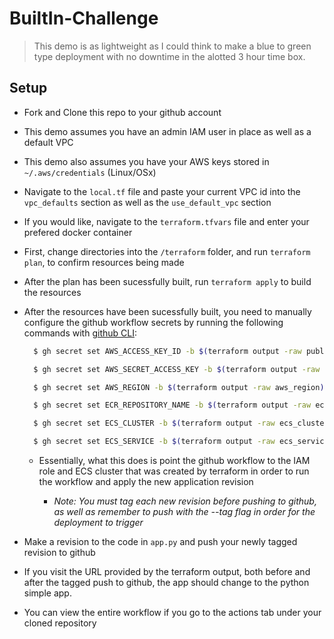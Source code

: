 # BuiltIn-Challenge

> This demo is as lightweight as I could think to make a blue to green type deployment with no downtime in the alotted 3 hour time box.

## Setup

- Fork and Clone this repo to your github account

- This demo assumes you have an admin IAM user in place as well as a default VPC

- This demo also assumes you have your AWS keys stored in `~/.aws/credentials` (Linux/OSx)

- Navigate to the `local.tf` file and paste your current VPC id into the `vpc_defaults` section as well as the `use_default_vpc` section

- If you would like, navigate to the `terraform.tfvars` file and enter your prefered docker container

- First, change directories into the `/terraform` folder, and run `terraform plan`, to confirm resources being made

- After the plan has been sucessfully built, run `terraform apply` to build the resources

- After the resources have been sucessfully built, you need to manually configure the github workflow secrets by running the following commands with [github CLI](https://github.com/cli/cli):

  ```BASH
    $ gh secret set AWS_ACCESS_KEY_ID -b $(terraform output -raw publisher_access_key)

    $ gh secret set AWS_SECRET_ACCESS_KEY -b $(terraform output -raw publisher_secret_key)

    $ gh secret set AWS_REGION -b $(terraform output -raw aws_region)

    $ gh secret set ECR_REPOSITORY_NAME -b $(terraform output -raw ecr_repository_name)

    $ gh secret set ECS_CLUSTER -b $(terraform output -raw ecs_cluster)

    $ gh secret set ECS_SERVICE -b $(terraform output -raw ecs_service)
  ```

  - Essentially, what this does is point the github workflow to the IAM role and ECS cluster that was created by terraform in order to run the workflow and apply the new application revision

    - *Note: You must tag each new revision before pushing to github, as well as remember to push with the --tag flag in order for the deployment to trigger*

- Make a revision to the code in `app.py` and push your newly tagged revision to github

- If you visit the URL provided by the terraform output, both before and after the tagged push to github, the app should change to the python simple app.

- You can view the entire workflow if you go to the actions tab under your cloned repository
